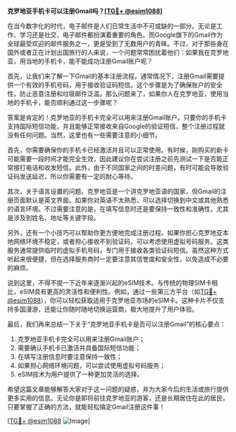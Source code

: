 **克罗地亚手机卡可以注册Gmail吗？[[TG💪+ @esim1088](https://t.me/s/esim1088)]**

在当今数字化的时代，电子邮件是人们日常生活中不可或缺的一部分。无论是工作、学习还是社交，电子邮件都扮演着重要的角色。而Google旗下的Gmail作为全球最受欢迎的邮件服务之一，更是受到了无数用户的青睐。不过，对于那些身在国外或者正在计划出国旅行的人来说，一个问题常常困扰着他们：如果我在克罗地亚，用当地的手机卡，能不能成功注册Gmail账户呢？

首先，让我们来了解一下Gmail的基本注册流程。通常情况下，注册Gmail需要提供一个有效的手机号码，用于接收验证码短信。这个步骤是为了确保账户的安全性，防止恶意注册和垃圾邮件泛滥。那么问题来了，如果你人在克罗地亚，使用当地的手机卡，能否顺利通过这一步骤呢？

答案是肯定的！克罗地亚的手机卡完全可以用来注册Gmail账户。只要你的手机卡支持国际短信功能，并且能够正常接收来自Google的验证短信，整个注册过程就没有任何问题。当然，这里也有一些需要注意的小细节。

首先，你需要确保你的手机卡已经激活并且可以正常使用。有时候，刚购买的新卡可能需要一段时间才能完全生效，因此建议你在尝试注册之前先测试一下是否能正常接打电话和收发短信。此外，由于不同国家之间的时差问题，有时可能会导致验证码发送延迟，所以你需要有一定的耐心等待。

其次，关于语言设置的问题。克罗地亚是一个讲克罗地亚语的国家，但Gmail的注册页面默认是英文界面。如果你对英语不太熟悉，可以选择切换到中文或其他熟悉的语言环境。不过需要注意的是，在填写信息时还是要保持一致性和准确性，尤其是涉及到姓名、地址等关键字段。

另外，还有一个小技巧可以帮助你更方便地完成注册过程。如果你担心克罗地亚本地网络环境不稳定，或者担心接收不到验证码，可以考虑使用虚拟号码服务。这类服务通常提供临时的虚拟手机号码，专门用于接收各类验证码短信。虽然这种方式听起来很便捷，但在选择服务商时一定要注意其信誉度和安全性，以免造成不必要的麻烦。

说到这里，不得不提一下近年来逐渐兴起的eSIM技术。与传统的物理SIM卡相比，eSIM具有更高的灵活性和便利性。例如，通过一些第三方平台（如[TG💪+ @esim1088](https://t.me/s/esim1088)），你可以轻松获取适用于克罗地亚市场的eSIM卡。这种卡片不仅支持多国漫游，还能让你随时随地切换运营商，极大地提升了用户体验。

最后，我们再来总结一下关于“克罗地亚手机卡是否可以注册Gmail”的核心要点：

1. 克罗地亚手机卡完全可以用来注册Gmail账户；
2. 需要确认手机卡已激活并具备国际短信功能；
3. 在填写注册信息时要注意保持一致性；
4. 如果担心网络环境问题，可以尝试使用虚拟号码服务；
5. eSIM技术为用户提供了一种更加灵活的选择。

希望这篇文章能够解答大家对于这一问题的疑惑，并为大家今后的生活或旅行提供更多实用的信息。无论你是即将前往克罗地亚的游客，还是长期居住在此的居民，只要掌握了正确的方法，就能轻松搞定Gmail注册这件事！

[[TG💪+ @esim1088](https://t.me/s/esim1088) ![Image](https://i.postimg.cc/4NQfJmqS/Snipaste-2025-05-13-00-14-12.png)]